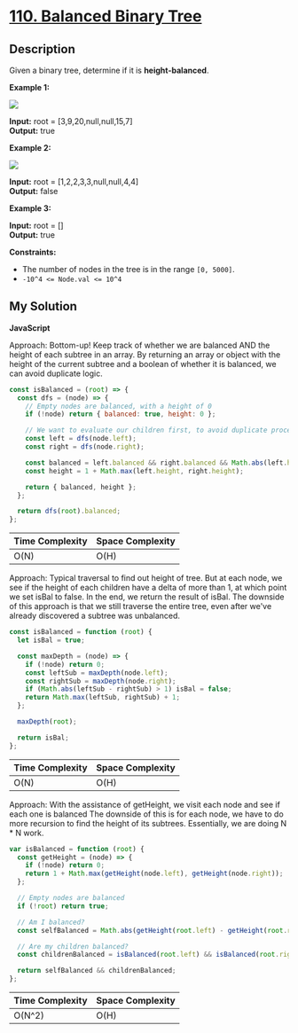 # [110. Balanced Binary Tree](https://leetcode.com/problems/balanced-binary-tree)

## Description

Given a binary tree, determine if it is **height-balanced**.

**Example 1:**

![](https://assets.leetcode.com/uploads/2020/10/06/balance_1.jpg)

**Input:** root = [3,9,20,null,null,15,7]  
**Output:** true

**Example 2:**

![](https://assets.leetcode.com/uploads/2020/10/06/balance_2.jpg)

**Input:** root = [1,2,2,3,3,null,null,4,4]  
**Output:** false

**Example 3:**

**Input:** root = []  
**Output:** true

**Constraints:**

- The number of nodes in the tree is in the range `[0, 5000]`.
- `-10^4 <= Node.val <= 10^4`

## My Solution

**JavaScript**

Approach: Bottom-up!
Keep track of whether we are balanced AND the height of each subtree in an array.
By returning an array or object with the height of the current subtree and a boolean of
whether it is balanced, we can avoid duplicate logic.

```js
const isBalanced = (root) => {
  const dfs = (node) => {
    // Empty nodes are balanced, with a height of 0
    if (!node) return { balanced: true, height: 0 };

    // We want to evaluate our children first, to avoid duplicate processing
    const left = dfs(node.left);
    const right = dfs(node.right);

    const balanced = left.balanced && right.balanced && Math.abs(left.height - right.height) < 2;
    const height = 1 + Math.max(left.height, right.height);

    return { balanced, height };
  };

  return dfs(root).balanced;
};
```

| Time Complexity | Space Complexity |
| --------------- | ---------------- |
| O(N)            | O(H)             |

Approach: Typical traversal to find out height of tree.
But at each node, we see if the height of each children have
a delta of more than 1, at which point we set isBal to false.
In the end, we return the result of isBal.
The downside of this approach is that we still traverse the entire tree,
even after we've already discovered a subtree was unbalanced.

```js
const isBalanced = function (root) {
  let isBal = true;

  const maxDepth = (node) => {
    if (!node) return 0;
    const leftSub = maxDepth(node.left);
    const rightSub = maxDepth(node.right);
    if (Math.abs(leftSub - rightSub) > 1) isBal = false;
    return Math.max(leftSub, rightSub) + 1;
  };

  maxDepth(root);

  return isBal;
};
```

| Time Complexity | Space Complexity |
| --------------- | ---------------- |
| O(N)            | O(H)             |

Approach: With the assistance of getHeight, we visit each node
and see if each one is balanced
The downside of this is for each node, we have to do more recursion to
find the height of its subtrees. Essentially, we are doing N \* N work.

```js
var isBalanced = function (root) {
  const getHeight = (node) => {
    if (!node) return 0;
    return 1 + Math.max(getHeight(node.left), getHeight(node.right));
  };

  // Empty nodes are balanced
  if (!root) return true;

  // Am I balanced?
  const selfBalanced = Math.abs(getHeight(root.left) - getHeight(root.right)) < 2;

  // Are my children balanced?
  const childrenBalanced = isBalanced(root.left) && isBalanced(root.right);

  return selfBalanced && childrenBalanced;
};
```

| Time Complexity | Space Complexity |
| --------------- | ---------------- |
| O(N^2)          | O(H)             |
